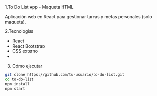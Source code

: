 1.To Do List App - Maqueta HTML

Aplicación web en React para gestionar tareas y metas personales (solo maqueta).

2.Tecnologías

- React
- React Bootstrap
- CSS externo
- 
3. Cómo ejecutar

```bash
git clone https://github.com/tu-usuario/to-do-list.git
cd to-do-list
npm install
npm start

